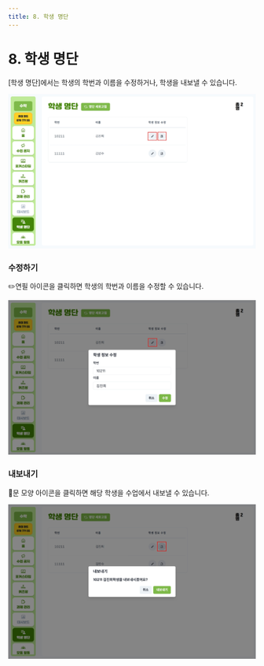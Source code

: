 ```yaml
---
title: 8. 학생 명단
---
```


# 8. 학생 명단

[학생 명단]에서는 학생의 학번과 이름을 수정하거나, 학생을 내보낼 수 있습니다.

![](/img/kr/elementary/teacher/08-01.jpg)

### 수정하기

✏️연필 아이콘을 클릭하면 학생의 학번과 이름을 수정할 수 있습니다.

![](/img/kr/elementary/teacher/08-02.jpg)

### 내보내기

🚪문 모양 아이콘을 클릭하면 해당 학생을 수업에서 내보낼 수 있습니다.

![](/img/kr/elementary/teacher/08-03.jpg)
